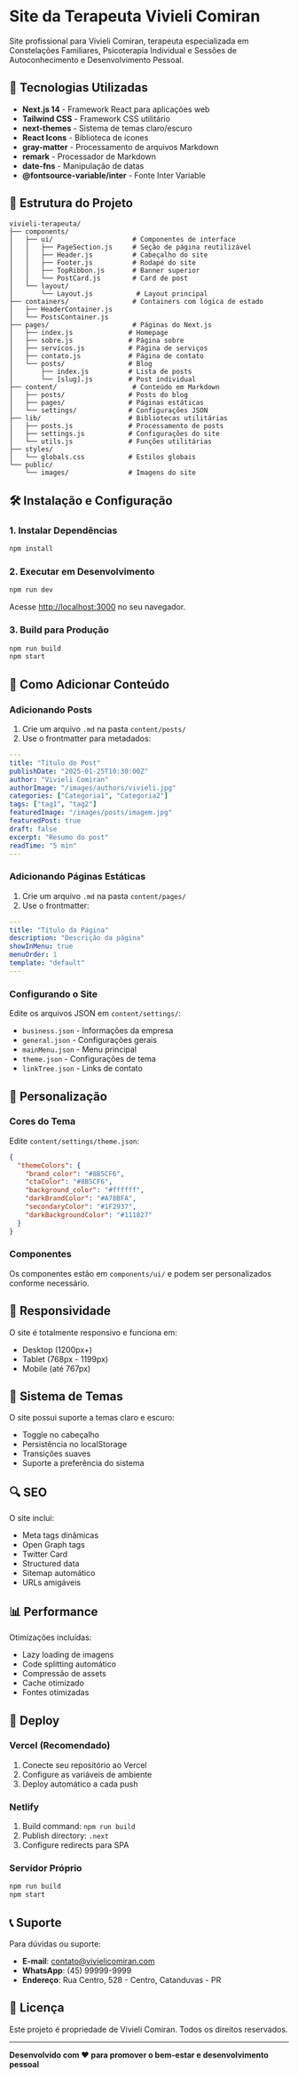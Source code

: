 # Site da Terapeuta Vivieli Comiran

Site profissional para Vivieli Comiran, terapeuta especializada em Constelações Familiares, Psicoterapia Individual e Sessões de Autoconhecimento e Desenvolvimento Pessoal.

## 🚀 Tecnologias Utilizadas

- **Next.js 14** - Framework React para aplicações web
- **Tailwind CSS** - Framework CSS utilitário
- **next-themes** - Sistema de temas claro/escuro
- **React Icons** - Biblioteca de ícones
- **gray-matter** - Processamento de arquivos Markdown
- **remark** - Processador de Markdown
- **date-fns** - Manipulação de datas
- **@fontsource-variable/inter** - Fonte Inter Variable

## 📁 Estrutura do Projeto

```
vivieli-terapeuta/
├── components/
│   ├── ui/                    # Componentes de interface
│   │   ├── PageSection.js     # Seção de página reutilizável
│   │   ├── Header.js          # Cabeçalho do site
│   │   ├── Footer.js          # Rodapé do site
│   │   ├── TopRibbon.js       # Banner superior
│   │   └── PostCard.js        # Card de post
│   └── layout/
│       └── Layout.js           # Layout principal
├── containers/                # Containers com lógica de estado
│   ├── HeaderContainer.js
│   └── PostsContainer.js
├── pages/                     # Páginas do Next.js
│   ├── index.js              # Homepage
│   ├── sobre.js              # Página sobre
│   ├── servicos.js           # Página de serviços
│   ├── contato.js            # Página de contato
│   └── posts/                # Blog
│       ├── index.js          # Lista de posts
│       └── [slug].js         # Post individual
├── content/                   # Conteúdo em Markdown
│   ├── posts/                # Posts do blog
│   ├── pages/                # Páginas estáticas
│   └── settings/             # Configurações JSON
├── lib/                      # Bibliotecas utilitárias
│   ├── posts.js              # Processamento de posts
│   ├── settings.js           # Configurações do site
│   └── utils.js              # Funções utilitárias
├── styles/
│   └── globals.css           # Estilos globais
└── public/
    └── images/               # Imagens do site
```

## 🛠️ Instalação e Configuração

### 1. Instalar Dependências

```bash
npm install
```

### 2. Executar em Desenvolvimento

```bash
npm run dev
```

Acesse [http://localhost:3000](http://localhost:3000) no seu navegador.

### 3. Build para Produção

```bash
npm run build
npm start
```

## 📝 Como Adicionar Conteúdo

### Adicionando Posts

1. Crie um arquivo `.md` na pasta `content/posts/`
2. Use o frontmatter para metadados:

```yaml
---
title: "Título do Post"
publishDate: "2025-01-25T10:30:00Z"
author: "Vivieli Comiran"
authorImage: "/images/authors/vivieli.jpg"
categories: ["Categoria1", "Categoria2"]
tags: ["tag1", "tag2"]
featuredImage: "/images/posts/imagem.jpg"
featuredPost: true
draft: false
excerpt: "Resumo do post"
readTime: "5 min"
---
```

### Adicionando Páginas Estáticas

1. Crie um arquivo `.md` na pasta `content/pages/`
2. Use o frontmatter:

```yaml
---
title: "Título da Página"
description: "Descrição da página"
showInMenu: true
menuOrder: 1
template: "default"
---
```

### Configurando o Site

Edite os arquivos JSON em `content/settings/`:

- `business.json` - Informações da empresa
- `general.json` - Configurações gerais
- `mainMenu.json` - Menu principal
- `theme.json` - Configurações de tema
- `linkTree.json` - Links de contato

## 🎨 Personalização

### Cores do Tema

Edite `content/settings/theme.json`:

```json
{
  "themeColors": {
    "brand_color": "#8B5CF6",
    "ctaColor": "#8B5CF6",
    "background_color": "#ffffff",
    "darkBrandColor": "#A78BFA",
    "secondaryColor": "#1F2937",
    "darkBackgroundColor": "#111827"
  }
}
```

### Componentes

Os componentes estão em `components/ui/` e podem ser personalizados conforme necessário.

## 📱 Responsividade

O site é totalmente responsivo e funciona em:
- Desktop (1200px+)
- Tablet (768px - 1199px)
- Mobile (até 767px)

## 🌙 Sistema de Temas

O site possui suporte a temas claro e escuro:
- Toggle no cabeçalho
- Persistência no localStorage
- Transições suaves
- Suporte a preferência do sistema

## 🔍 SEO

O site inclui:
- Meta tags dinâmicas
- Open Graph tags
- Twitter Card
- Structured data
- Sitemap automático
- URLs amigáveis

## 📊 Performance

Otimizações incluídas:
- Lazy loading de imagens
- Code splitting automático
- Compressão de assets
- Cache otimizado
- Fontes otimizadas

## 🚀 Deploy

### Vercel (Recomendado)

1. Conecte seu repositório ao Vercel
2. Configure as variáveis de ambiente
3. Deploy automático a cada push

### Netlify

1. Build command: `npm run build`
2. Publish directory: `.next`
3. Configure redirects para SPA

### Servidor Próprio

```bash
npm run build
npm start
```

## 📞 Suporte

Para dúvidas ou suporte:

- **E-mail**: contato@vivielicomiran.com
- **WhatsApp**: (45) 99999-9999
- **Endereço**: Rua Centro, 528 - Centro, Catanduvas - PR

## 📄 Licença

Este projeto é propriedade de Vivieli Comiran. Todos os direitos reservados.

---

**Desenvolvido com ❤️ para promover o bem-estar e desenvolvimento pessoal**